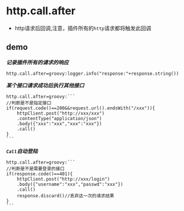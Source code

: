 # http.call.after

- http请求后回调,注意，插件所有的`http`请求都将触发此回调

## demo

***记录插件所有的请求的响应***

```properties
http.call.after=groovy:logger.info("response:"+response.string())
```

***某个接口请求成功后执行其他接口***

``````properties
http.call.after=groovy:```
//判断是不是指定接口
if(request.code()==200&&request.url().endsWith("/xxx")){
    httpClient.post("http://xxx/xxx")
    .contentType("application/json")
    .body({"xxx":"xxx","xxx":"xxx"})
    .call()
}
```
``````


***`Call`自动登陆***

``````properties
http.call.after=groovy:```
//判断是不是需要登录的接口
if(response.code()==401){
    httpClient.post("http://xxx/login")
    .body({"username":"xxx","passwd":"xxx"})
    .call()
    response.discard()//丢弃这一次的请求结果
}
```
``````
